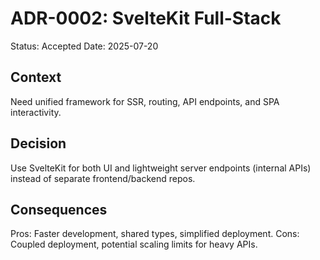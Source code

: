 # ADR-0002: SvelteKit Full-Stack

Status: Accepted
Date: 2025-07-20

## Context
Need unified framework for SSR, routing, API endpoints, and SPA interactivity.

## Decision
Use SvelteKit for both UI and lightweight server endpoints (internal APIs) instead of separate frontend/backend repos.

## Consequences
Pros: Faster development, shared types, simplified deployment. Cons: Coupled deployment, potential scaling limits for heavy APIs.
